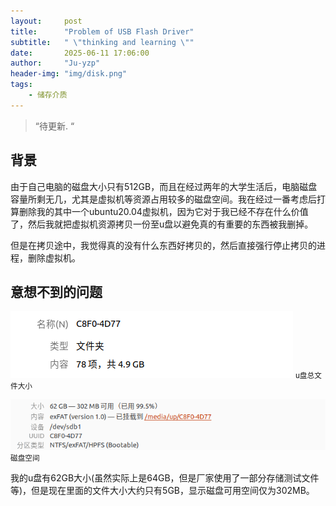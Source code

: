 ```yaml
---
layout:     post
title:      "Problem of USB Flash Driver"
subtitle:   " \"thinking and learning \""
date:       2025-06-11 17:06:00
author:     "Ju-yzp"
header-img: "img/disk.png"
tags:
    - 储存介质
---
```


> “待更新. “

## 背景
由于自己电脑的磁盘大小只有512GB，而且在经过两年的大学生活后，电脑磁盘容量所剩无几，尤其是虚拟机等资源占用较多的磁盘空间。我在经过一番考虑后打算删除我的其中一个ubuntu20.04虚拟机，因为它对于我已经不存在什么价值了，然后我就把虚拟机资源拷贝一份至u盘以避免真的有重要的东西被我删掉。

但是在拷贝途中，我觉得真的没有什么东西好拷贝的，然后直接强行停止拷贝的进程，删除虚拟机。

## 意想不到的问题

![u盘总文件大小](/img/in-post/25-06-11/size_display.png)
<small class="img-hint">u盘总文件大小</small>

![磁盘空间](/img/in-post/25-06-11/file_system.png)
<small class="img-hint">磁盘空间</small>

我的u盘有62GB大小(虽然实际上是64GB，但是厂家使用了一部分存储测试文件等)，但是现在里面的文件大小大约只有5GB，显示磁盘可用空间仅为302MB。

